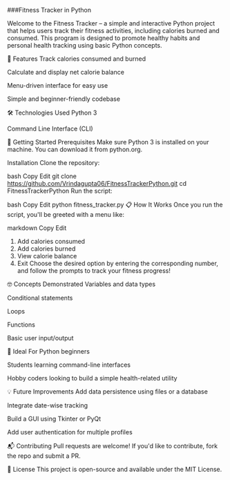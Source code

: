 ###Fitness Tracker in Python

Welcome to the Fitness Tracker – a simple and interactive Python project that helps users track their fitness activities, including calories burned and consumed. This program is designed to promote healthy habits and personal health tracking using basic Python concepts.

📌 Features
Track calories consumed and burned

Calculate and display net calorie balance

Menu-driven interface for easy use

Simple and beginner-friendly codebase

🛠️ Technologies Used
Python 3

Command Line Interface (CLI)

🚀 Getting Started
Prerequisites
Make sure Python 3 is installed on your machine. You can download it from python.org.

Installation
Clone the repository:

bash
Copy
Edit
git clone https://github.com/Vrindagupta06/FitnessTrackerPython.git
cd FitnessTrackerPython
Run the script:

bash
Copy
Edit
python fitness_tracker.py
📋 How It Works
Once you run the script, you'll be greeted with a menu like:

markdown
Copy
Edit
1. Add calories consumed
2. Add calories burned
3. View calorie balance
4. Exit
Choose the desired option by entering the corresponding number, and follow the prompts to track your fitness progress!

🤓 Concepts Demonstrated
Variables and data types

Conditional statements

Loops

Functions

Basic user input/output

🧠 Ideal For
Python beginners

Students learning command-line interfaces

Hobby coders looking to build a simple health-related utility

💡 Future Improvements
Add data persistence using files or a database

Integrate date-wise tracking

Build a GUI using Tkinter or PyQt

Add user authentication for multiple profiles

📬 Contributing
Pull requests are welcome! If you'd like to contribute, fork the repo and submit a PR.

📄 License
This project is open-source and available under the MIT License.
